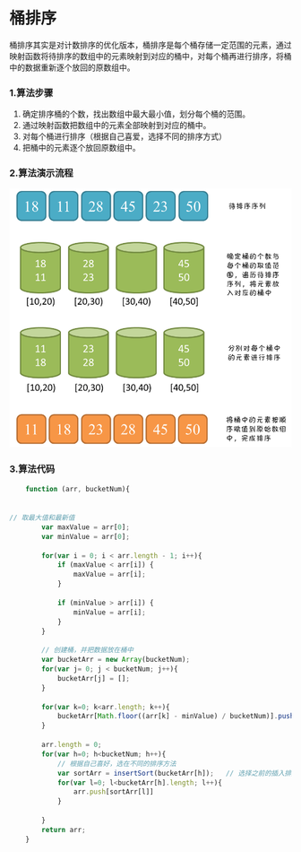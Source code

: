 # 桶排序

桶排序其实是对计数排序的优化版本，桶排序是每个桶存储一定范围的元素，通过映射函数将待排序的数组中的元素映射到对应的桶中，对每个桶再进行排序，将桶中的数据重新逐个放回的原数组中。


### 1.算法步骤

1. 确定排序桶的个数，找出数组中最大最小值，划分每个桶的范围。
2. 通过映射函数把数组中的元素全部映射到对应的桶中。
3. 对每个桶进行排序（根据自己喜爱，选择不同的排序方式）
4. 把桶中的元素逐个放回原数组中。

### 2.算法演示流程

![image](https://raw.githubusercontent.com/FlameDream/Learn_Algorithm/main/resource/buketSort_img.png)

### 3.算法代码
```javascript
	function (arr, bucketNum){


// 取最大值和最新值
		var maxValue = arr[0];
		var minValue = arr[0];

		for(var i = 0; i < arr.length - 1; i++){
			if (maxValue < arr[i]) {
				maxValue = arr[i];
			}

			if (minValue > arr[i]) {
				minValue = arr[i];
			}
		}

		// 创建桶，并把数据放在桶中
		var bucketArr = new Array(bucketNum);
		for(var j= 0; j < bucketNum; j++){
			bucketArr[j] = [];
		}

		for(var k=0; k<arr.length; k++){
			bucketArr[Math.floor((arr[k] - minValue) / bucketNum)].push(arr[k]);
		}

		arr.length = 0;
		for(var h=0; h<bucketNum; h++){
			// 根据自己喜好，选在不同的排序方法
			var sortArr = insertSort(bucketArr[h]);   // 选择之前的插入排序
			for(var l=0; l<bucketArr[h].length; l++){
				arr.push[sortArr[l]]
			}

		}
		return arr;
	}

```
